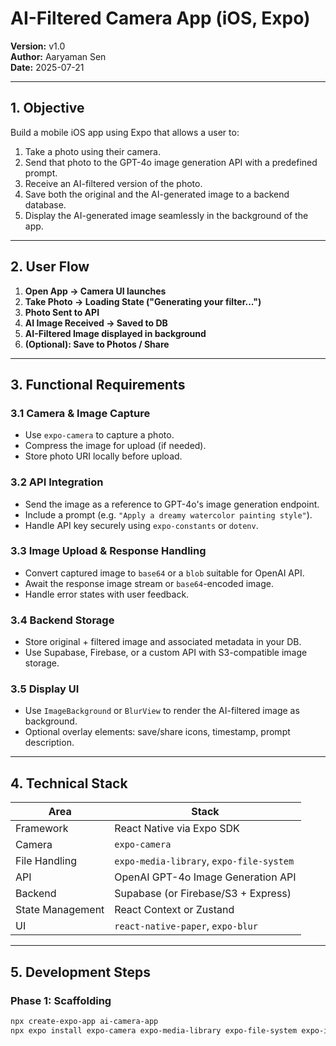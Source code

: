 # AI-Filtered Camera App (iOS, Expo)

**Version:** v1.0  
**Author:** Aaryaman Sen  
**Date:** 2025-07-21  

---

## 1. Objective

Build a mobile iOS app using Expo that allows a user to:
1. Take a photo using their camera.
2. Send that photo to the GPT-4o image generation API with a predefined prompt.
3. Receive an AI-filtered version of the photo.
4. Save both the original and the AI-generated image to a backend database.
5. Display the AI-generated image seamlessly in the background of the app.

---

## 2. User Flow

1. **Open App → Camera UI launches**  
2. **Take Photo → Loading State ("Generating your filter...")**  
3. **Photo Sent to API**  
4. **AI Image Received → Saved to DB**  
5. **AI-Filtered Image displayed in background**  
6. **(Optional): Save to Photos / Share**

---

## 3. Functional Requirements

### 3.1 Camera & Image Capture
- Use `expo-camera` to capture a photo.
- Compress the image for upload (if needed).
- Store photo URI locally before upload.

### 3.2 API Integration
- Send the image as a reference to GPT-4o's image generation endpoint.
- Include a prompt (e.g. `"Apply a dreamy watercolor painting style"`).
- Handle API key securely using `expo-constants` or `dotenv`.

### 3.3 Image Upload & Response Handling
- Convert captured image to `base64` or a `blob` suitable for OpenAI API.
- Await the response image stream or `base64`-encoded image.
- Handle error states with user feedback.

### 3.4 Backend Storage
- Store original + filtered image and associated metadata in your DB.
- Use Supabase, Firebase, or a custom API with S3-compatible image storage.

### 3.5 Display UI
- Use `ImageBackground` or `BlurView` to render the AI-filtered image as background.
- Optional overlay elements: save/share icons, timestamp, prompt description.

---

## 4. Technical Stack

| Area            | Stack                                 |
|-----------------|----------------------------------------|
| Framework       | React Native via Expo SDK              |
| Camera          | `expo-camera`                          |
| File Handling   | `expo-media-library`, `expo-file-system` |
| API             | OpenAI GPT-4o Image Generation API     |
| Backend         | Supabase (or Firebase/S3 + Express)    |
| State Management| React Context or Zustand               |
| UI              | `react-native-paper`, `expo-blur`      |

---

## 5. Development Steps

### Phase 1: Scaffolding
```bash
npx create-expo-app ai-camera-app
npx expo install expo-camera expo-media-library expo-file-system expo-image-picker react-native-dotenv
